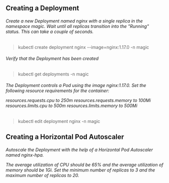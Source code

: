 ## Creating a Deployment

<h6>Create a new Deployment named nginx with a single replica in the namespace magic. Wait until all replicas transition into the "Running" status. This can take a couple of seconds.</h6>

> kubectl create deployment nginx --image=nginx:1.17.0 -n magic

<h6>Verify that the Deployment has been created</h6>

> kubectl get deployments -n magic

<h6>The Deployment controls a Pod using the image nginx:1.17.0. Set the following resource requirements for the container:

resources.requests.cpu to 250m
resources.requests.memory to 100Mi
resources.limits.cpu to 500m
resources.limits.memory to 500Mi</h6>

> kubectl edit deployment nginx -n magic

## Creating a Horizontal Pod Autoscaler

<h6>Autoscale the Deployment with the help of a Horizontal Pod Autoscaler named nginx-hpa.

The average utilization of CPU should be 65% and the average utilization of memory should be 1Gi. Set the minimum number of replicas to 3 and the maximum number of replicas to 20.</h6>